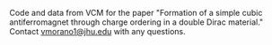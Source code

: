 Code and data from VCM for the paper "Formation of a simple cubic antiferromagnet through charge ordering in a double Dirac material." Contact vmorano1@jhu.edu with any questions.
